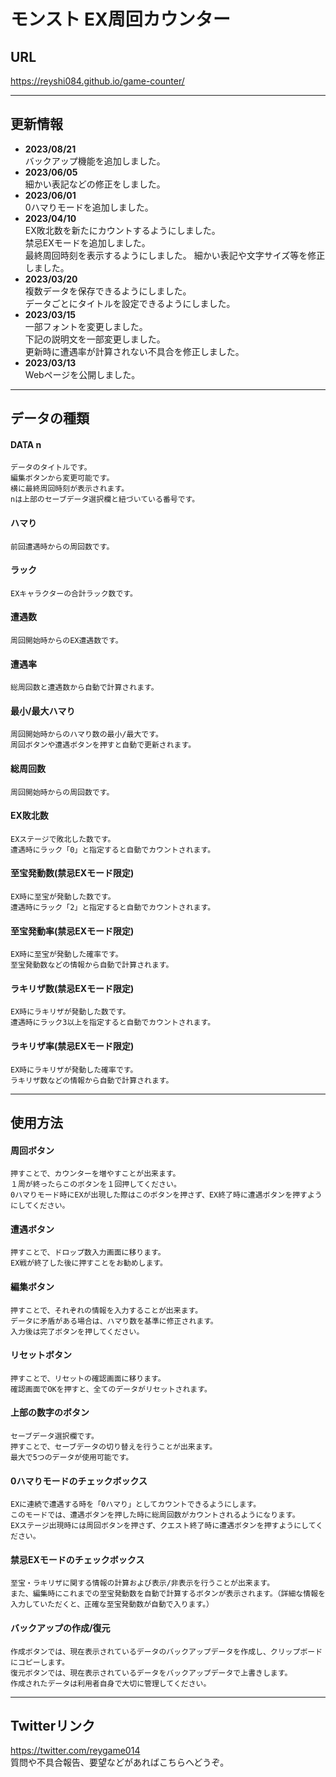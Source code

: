 # モンスト EX周回カウンター
## URL
https://reyshi084.github.io/game-counter/

---
## 更新情報
- **2023/08/21**  
    バックアップ機能を追加しました。
- **2023/06/05**  
    細かい表記などの修正をしました。
- **2023/06/01**  
    0ハマりモードを追加しました。
- **2023/04/10**  
    EX敗北数を新たにカウントするようにしました。  
    禁忌EXモードを追加しました。  
    最終周回時刻を表示するようにしました。
    細かい表記や文字サイズ等を修正しました。
- **2023/03/20**  
    複数データを保存できるようにしました。  
    データごとにタイトルを設定できるようにしました。
- **2023/03/15**  
    一部フォントを変更しました。  
    下記の説明文を一部変更しました。  
    更新時に遭遇率が計算されない不具合を修正しました。
- **2023/03/13**  
    Webページを公開しました。

---
## データの種類
#### **DATA n**  
    データのタイトルです。
    編集ボタンから変更可能です。
    横に最終周回時刻が表示されます。
    nは上部のセーブデータ選択欄と紐づいている番号です。
#### **ハマり**  
    前回遭遇時からの周回数です。
#### **ラック**  
    EXキャラクターの合計ラック数です。
#### **遭遇数**  
    周回開始時からのEX遭遇数です。
#### **遭遇率**  
    総周回数と遭遇数から自動で計算されます。
#### **最小/最大ハマり**  
    周回開始時からのハマり数の最小/最大です。
    周回ボタンや遭遇ボタンを押すと自動で更新されます。
#### **総周回数**  
    周回開始時からの周回数です。  
#### **EX敗北数**
    EXステージで敗北した数です。  
    遭遇時にラック「0」と指定すると自動でカウントされます。
#### **至宝発動数(禁忌EXモード限定)**
    EX時に至宝が発動した数です。
    遭遇時にラック「2」と指定すると自動でカウントされます。
#### **至宝発動率(禁忌EXモード限定)**
    EX時に至宝が発動した確率です。
    至宝発動数などの情報から自動で計算されます。
#### **ラキリザ数(禁忌EXモード限定)**
    EX時にラキリザが発動した数です。
    遭遇時にラック3以上を指定すると自動でカウントされます。
#### **ラキリザ率(禁忌EXモード限定)**
    EX時にラキリザが発動した確率です。
    ラキリザ数などの情報から自動で計算されます。
---
## 使用方法
#### **周回ボタン**  
    押すことで、カウンターを増やすことが出来ます。
    １周が終ったらこのボタンを１回押してください。
    0ハマりモード時にEXが出現した際はこのボタンを押さず、EX終了時に遭遇ボタンを押すようにしてください。
#### **遭遇ボタン**  
    押すことで、ドロップ数入力画面に移ります。
    EX戦が終了した後に押すことをお勧めします。
#### **編集ボタン**  
    押すことで、それぞれの情報を入力することが出来ます。
    データに矛盾がある場合は、ハマり数を基準に修正されます。
    入力後は完了ボタンを押してください。
#### **リセットボタン**  
    押すことで、リセットの確認画面に移ります。
    確認画面でOKを押すと、全てのデータがリセットされます。
#### **上部の数字のボタン**
    セーブデータ選択欄です。
    押すことで、セーブデータの切り替えを行うことが出来ます。
    最大で5つのデータが使用可能です。
#### **0ハマりモードのチェックボックス**
    EXに連続で遭遇する時を「0ハマり」としてカウントできるようにします。
    このモードでは、遭遇ボタンを押した時に総周回数がカウントされるようになります。
    EXステージ出現時には周回ボタンを押さず、クエスト終了時に遭遇ボタンを押すようにしてください。
#### **禁忌EXモードのチェックボックス**
    至宝・ラキリザに関する情報の計算および表示/非表示を行うことが出来ます。
    また、編集時にこれまでの至宝発動数を自動で計算するボタンが表示されます。（詳細な情報を入力していただくと、正確な至宝発動数が自動で入ります。）
#### **バックアップの作成/復元**
    作成ボタンでは、現在表示されているデータのバックアップデータを作成し、クリップボードにコピーします。
    復元ボタンでは、現在表示されているデータをバックアップデータで上書きします。
    作成されたデータは利用者自身で大切に管理してください。

---
## Twitterリンク
https://twitter.com/reygame014  
質問や不具合報告、要望などがあればこちらへどうぞ。
